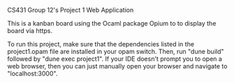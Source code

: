 CS431 Group 12's Project 1 Web Application

This is a kanban board using the Ocaml package Opium to to display the board via https.


To run this project, make sure that the dependencies listed in the project1.opam file are installed in your opam switch. 
Then, run "dune build" followed by "dune exec project1". If your IDE doesn't prompt you to open a web browser, then you 
can just manually open your browser and navigate to "localhost:3000".